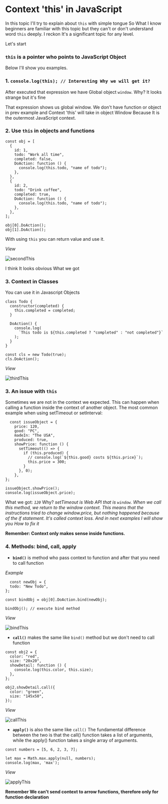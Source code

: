 # Context 'this' in JavaScript
In this topic I'll try to explain about `this` with simple tongue
So What I know beginners are familiar with this topic but they can't or don't understand word `this` deeply. I reckon It's a significant topic for any level.

Let's start

### `this` is a pointer who points to JavaScript Object
Below I'll show you examples.

### 1. `console.log(this); // Interesting Why we will get it?`

After executed that expression we have Global object `window`. Why? It looks strange but it's fine

That expression shows us global window. We don't have function or object in prev example and Context 'this' will take in object Window 
Because It is the outermost JavaScript context.

### 2. Use `this` in objects and functions
```no-highlight
const obj = [
  {
    id: 1,
    todo: "Work all time",
    completed: false,
    DoAction: function () {
      console.log(this.todo, "name of todo");
    },
  },
  {
    id: 2,
    todo: "Drink coffee",
    completed: true,
    DoAction: function () {
      console.log(this.todo, "name of todo");
    },
  },
];

obj[0].DoAction();
obj[1].DoAction();
```
With using `this` you can return value and use it.

*View*

![secondThis](https://user-images.githubusercontent.com/43606985/206923838-2356e301-f152-4e3a-a876-2e811269ee7d.PNG)

I think It looks obvious What we got

### 3. Context in Classes
You can use it in Javascript Objects

```no-highlight
class Todo {
  constructor(completed) {
    this.completed = completed;
  }

  DoAction() {
    console.log(
      `This todo is ${this.completed ? "completed" : "not completed"}`
    );
  }
}

const cls = new Todo(true);
cls.DoAction();
```

*View*

![thirdThis](https://user-images.githubusercontent.com/43606985/206924033-5d731f7f-4be3-4fe7-8386-ee152ec06e01.PNG)

### 3. An issue with `this`

Sometimes we are not in the context we expected. This can happen when calling a function inside the context of another object. The most common example when using setTimeout or setInterval:

```no-highlight
  const issueObject = {
    price: 120,
    good: "PC",
    madeIn: "The USA",
    produced: true,
    showPrice: function () {
      setTimeout(() => {
        if (this.produced) {
          // console.log(`${this.good} costs ${this.price}`);
          this.price = 300;
        }
      }, 0);
    },
};

issueObject.showPrice();
console.log(issueObject.price);
```
What we got:
*`120`*
Why?
*setTimeout is Web API that is `window`. When we call this method, we return to the window context. This means that the instructions tried to change window.price, but nothing happened because of the if statement. It's called context loss. And in next examples I will show you How to fix it*

**Remember: Context only makes sense inside functions.**

### 4. Methods: bind, call, apply


* **`bind()`** is method who pass context to function and after that you need to call function

*Example*
```no-highlight
  const newObj = {
  todo: "New Todo",
};

const bindObj = obj[0].DoAction.bind(newObj);

bindObj(); // execute bind method
```

*View*

![bindThis](https://user-images.githubusercontent.com/43606985/206924712-7d461ff4-6bd7-4f8f-bab7-58f3dbe9f5a2.PNG)


* **`call()`** makes the same like `bind()` method but we don't need to call function
```no-highlight
const obj2 = {
  color: "red",
  size: "20x20",
  showDetail: function () {
    console.log(this.color, this.size);
  },
};

obj2.showDetail.call({
  color: "green",
  size: "145x50",
});
```

*View*

![callThis](https://user-images.githubusercontent.com/43606985/206924720-3aca5c91-be66-4a1e-9ba0-38a215769933.PNG)


* **`apply()`** is also the same like `call()`
The fundamental difference between the two is that the call() function takes a list of arguments, while the apply() function takes a single array of arguments.
```no-highlight
const numbers = [5, 6, 2, 3, 7];

let max = Math.max.apply(null, numbers);
console.log(max, 'max');
```
*View*

![applyThis](https://user-images.githubusercontent.com/43606985/206924998-547d85ac-7428-473e-8699-a013eb6216a1.PNG)


**Remember We can't send context to arrow functions, therefore only for function declaration**
